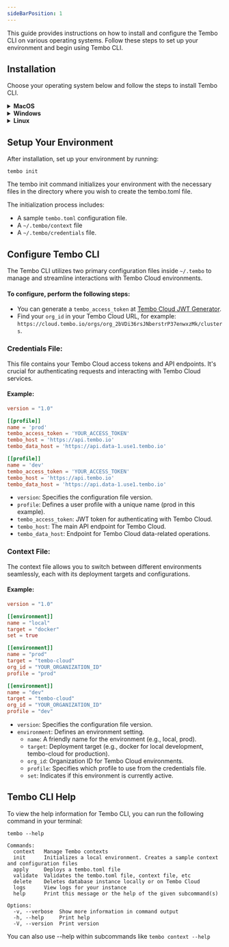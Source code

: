 ```yaml
---
sideBarPosition: 1
---
```


This guide provides instructions on how to install and configure the Tembo CLI on various operating systems. Follow these steps to set up your environment and begin using Tembo CLI.

## Installation

Choose your operating system below and follow the steps to install Tembo CLI.

<details>
<summary><strong>MacOS</strong></summary>

#### Using Homebrew

Open your terminal and run the following commands:

```shell
brew tap tembo-io/tembo
brew install tembo-cli
```

</details>

<details>
<summary><strong>Windows</strong></summary>

Visit the [Tembo CLI Releases page](https://github.com/tembo-io/tembo/releases) on GitHub. Download the `tembo-cli-[version]-x86_64-windows.tar.gz` file.

1. Use a tool like 7-Zip to extract the `tar.gz` file.
2. Once extracted, you'll find the Tembo CLI executable. To use it, you might want to add its folder to your system's PATH environment variable for easy terminal access.

```shell
# Example of adding Tembo CLI to PATH in PowerShell
$Env:Path += ";C:\path\to\tembo-cli-folder"
```

</details>

<details>
<summary><strong>Linux</strong></summary>

1. Visit the [Tembo CLI Releases page](https://github.com/tembo-io/tembo/releases) on GitHub and download the appropriate file for your architecture, such as `tembo-cli-0.17.0-aarch64-linux.tar.gz` for ARM64 or `tembo-cli-0.17.0-x86_64-linux.tar.gz for x86_64`.
2. Open a terminal and navigate to the download location.
3. Use tar to extract the tar.gz file. Replace `<filename>` with the name of the file you downloaded:

```shell
tar -xzf <filename>
```

4. Move the extracted tembo binary to a location in your PATH, such as /usr/local/bin/:

```shell
sudo mv tembo /usr/local/bin/
```

5. Make sure tembo is executable:

```shell
sudo chmod +x /usr/local/bin/tembo
```

</details>

## Setup Your Environment

After installation, set up your environment by running:

```shell
tembo init
```

The tembo init command initializes your environment with the necessary files in the directory where you wish to create the tembo.toml file.

The initialization process includes:

-   A sample `tembo.toml` configuration file.
-   A `~/.tembo/context` file
-   A `~/.tembo/credentials` file.

## Configure Tembo CLI

The Tembo CLI utilizes two primary configuration files inside `~/.tembo` to manage and streamline interactions with Tembo Cloud environments.

#### To configure, perform the following steps:

-   You can generate a `tembo_access_token` at [Tembo Cloud JWT Generator](https://cloud.tembo.io/generate-jwt).
-   Find your `org_id` in your Tembo Cloud URL, for example:
    `https://cloud.tembo.io/orgs/org_2bVDi36rsJNberstrP37enwxzMk/clusters`.

### Credentials File:

This file contains your Tembo Cloud access tokens and API endpoints. It's crucial for authenticating requests and interacting with Tembo Cloud services.

#### Example:

```toml
version = "1.0"

[[profile]]
name = 'prod'
tembo_access_token = 'YOUR_ACCESS_TOKEN'
tembo_host = 'https://api.tembo.io'
tembo_data_host = 'https://api.data-1.use1.tembo.io'

[[profile]]
name = 'dev'
tembo_access_token = 'YOUR_ACCESS_TOKEN'
tembo_host = 'https://api.tembo.io'
tembo_data_host = 'https://api.data-1.use1.tembo.io'
```

-   `version`: Specifies the configuration file version.
-   `profile`: Defines a user profile with a unique name (prod in this example).
-   `tembo_access_token`: JWT token for authenticating with Tembo Cloud.
-   `tembo_host`: The main API endpoint for Tembo Cloud.
-   `tembo_data_host`: Endpoint for Tembo Cloud data-related operations.

### Context File:

The context file allows you to switch between different environments seamlessly, each with its deployment targets and configurations.

#### Example:

```toml
version = "1.0"

[[environment]]
name = "local"
target = "docker"
set = true

[[environment]]
name = "prod"
target = "tembo-cloud"
org_id = "YOUR_ORGANIZATION_ID"
profile = "prod"

[[environment]]
name = "dev"
target = "tembo-cloud"
org_id = "YOUR_ORGANIZATION_ID"
profile = "dev"
```

-   `version`: Specifies the configuration file version.
-   `environment`: Defines an environment setting.
    -   `name`: A friendly name for the environment (e.g., local, prod).
    -   `target`: Deployment target (e.g., docker for local development, tembo-cloud for production).
    -   `org_id`: Organization ID for Tembo Cloud environments.
    -   `profile`: Specifies which profile to use from the credentials file.
    -   `set`: Indicates if this environment is currently active.

<!---
<details>
<summary><strong>Through CLI</strong></summary>
To configure automatically, use the tembo login command:
tembo login
This command generates a JWT token and retrieves your organization ID, updating the credentials file as it guides you through the web-based login process.
</details> --->

## Tembo CLI Help

To view the help information for Tembo CLI, you can run the following command in your terminal:

```shell
tembo --help
```

```output
Commands:
  context   Manage Tembo contexts
  init      Initializes a local environment. Creates a sample context and configuration files
  apply     Deploys a tembo.toml file
  validate  Validates the tembo.toml file, context file, etc
  delete    Deletes database instance locally or on Tembo Cloud
  logs      View logs for your instance
  help      Print this message or the help of the given subcommand(s)

Options:
  -v, --verbose  Show more information in command output
  -h, --help     Print help
  -V, --version  Print version
```

You can also use --help within subcommands like `tembo context --help`
